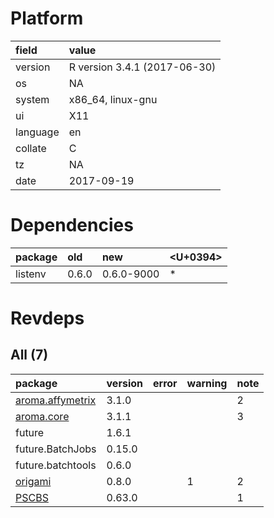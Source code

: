 # Platform

|field    |value                        |
|:--------|:----------------------------|
|version  |R version 3.4.1 (2017-06-30) |
|os       |NA                           |
|system   |x86_64, linux-gnu            |
|ui       |X11                          |
|language |en                           |
|collate  |C                            |
|tz       |NA                           |
|date     |2017-09-19                   |

# Dependencies

|package |old   |new        |<U+0394>  |
|:-------|:-----|:----------|:--|
|listenv |0.6.0 |0.6.0-9000 |*  |

# Revdeps

## All (7)

|package                                          |version |error |warning |note |
|:------------------------------------------------|:-------|:-----|:-------|:----|
|[aroma.affymetrix](problems.md#aroma.affymetrix) |3.1.0   |      |        |2    |
|[aroma.core](problems.md#aroma.core)             |3.1.1   |      |        |3    |
|future                                           |1.6.1   |      |        |     |
|future.BatchJobs                                 |0.15.0  |      |        |     |
|future.batchtools                                |0.6.0   |      |        |     |
|[origami](problems.md#origami)                   |0.8.0   |      |1       |2    |
|[PSCBS](problems.md#pscbs)                       |0.63.0  |      |        |1    |

